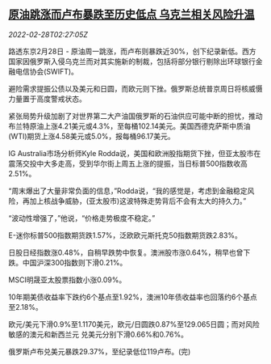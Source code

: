 <!--1646015464000-->
[原油跳涨而卢布暴跌至历史低点 乌克兰相关风险升温](https://cn.reuters.com/article/global-market-asia-stocks-ukraine-0228-idCNKBS2KX05W)
------

<div><i>2022-02-28T02:27:05Z</i></div><p>路透东京2月28日 - 原油周一跳涨，而卢布则暴跌近30%，创下纪录新低。西方国家因俄罗斯入侵乌克兰而对其实施新的制裁，包括将部分银行剔除出环球银行金融电信协会(SWIFT)。</p><p>避险需求提振公债以及美元和日圆，而欧元则下挫。俄罗斯总统普京周日将核威慑力量置于高度警戒状态。</p><p>紧张局势升级加剧了对世界第二大产油国俄罗斯的石油供应可能中断的担忧，推动布兰特原油上涨4.21美元或4.3%，至每桶102.14美元。美国西德克萨斯中质油(WTI)期货上涨4.58美元或5.0%，报每桶96.17美元。</p><p>IG Australia市场分析师Kyle Rodda说，美国和欧洲股指期货下挫，但亚太股市在震荡交投中大多走高，受到华尔街上周五上涨的提振，当日标普500指数收高2.51%。</p><p>“周末爆出了大量非常负面的信息，”Rodda说，“我的感觉是，考虑到金融稳定风险，再加上核战争威胁，(亚太股市)这波特殊走势背后不会有太大的持久力。”</p><p>“波动性增强了，”他说，“价格走势极度不稳定。”</p><p>E-迷你标普500指数期货跌1.57%，泛欧欧元斯托克50指数期货跌2.83%。</p><p>日股日经指数涨0.48%，自稍早跌势中恢复。澳洲股市涨0.64%，稍早也曾下跌。中国沪深300指数则下滑0.21%。</p><p>MSCI明晟亚太股票指数小涨0.09%。</p><p>10年期美债收益率下跌约6个基点至1.92%，澳洲10年债收益率也回落约6个基点至2.18%。</p><p>欧元/美元下滑0.9%至1.1170美元，欧元/日圆跌0.87%至129.065日圆；而对风险敏感的澳元和新西兰元 兑美元分别下滑0.66%和0.76%。</p><p>俄罗斯卢布兑美元暴跌29.37%，至纪录低位119卢布。(完)</p>
